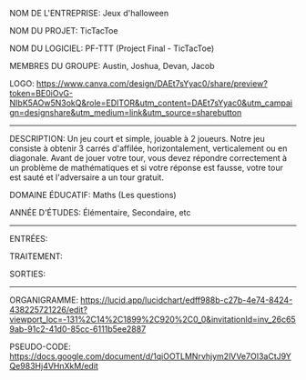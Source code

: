 NOM DE L'ENTREPRISE: Jeux d'halloween

NOM DU PROJET: TicTacToe

NOM DU LOGICIEL: PF-TTT (Project Final - TicTacToe)

MEMBRES DU GROUPE: Austin, Joshua, Devan, Jacob

LOGO: https://www.canva.com/design/DAEt7sYyac0/share/preview?token=BE0iOvG-NIbK5AOw5N3okQ&role=EDITOR&utm_content=DAEt7sYyac0&utm_campaign=designshare&utm_medium=link&utm_source=sharebutton

-----------------------------------------------------------------------------------------------------------------------------------------------------------------------------------

DESCRIPTION: Un jeu court et simple, jouable à 2 joueurs. Notre jeu consiste à obtenir 3 carrés d'affilée, horizontalement, verticalement ou en diagonale. 
Avant de jouer votre tour, vous devez répondre correctement à un problème de mathématiques et si votre réponse est fausse, votre tour est sauté et l'adversaire a un tour gratuit.

DOMAINE ÉDUCATIF: Maths (Les questions)

ANNÉE D'ÉTUDES: Élémentaire, Secondaire, etc

-----------------------------------------------------------------------------------------------------------------------------------------------------------------------------------

ENTRÉES:

TRAITEMENT: 

SORTIES: 

-----------------------------------------------------------------------------------------------------------------------------------------------------------------------------------

ORGANIGRAMME: https://lucid.app/lucidchart/edff988b-c27b-4e74-8424-438225721226/edit?viewport_loc=-131%2C14%2C1899%2C920%2C0_0&invitationId=inv_26c659ab-91c2-41d0-85cc-6111b5ee2887

PSEUDO-CODE: https://docs.google.com/document/d/1qiOOTLMNrvhjym2lVVe7OI3aCtJ9YQe983Hj4VHnXkM/edit

